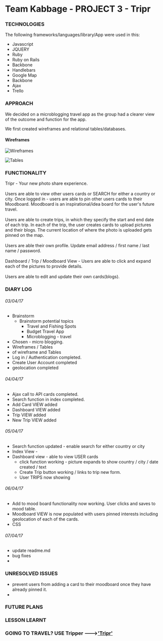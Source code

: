 # Team Kabbage - PROJECT 3 - Tripr

### TECHNOLOGIES

The following frameworks/languages/library/App were used in this:
* Javascript
* JQUERY
* Ruby
* Ruby on Rails
* Backbone
* Handlebars
* Google Map
* Backbone
* Ajax
* Trello

### APPROACH

We decided on a microblogging travel app as the group had a clearer view of the outcome and function for the app.

We first created wireframes and relational tables/databases.

#### Wireframes

 ![Wireframes](/Users/Barry/wdi11/projects/Project3/project3_kabbage/app/assets/images/wireframe.JPG)

 ![Tables](/Users/Barry/wdi11/projects/Project3/project3_kabbage/app/assets/images/tables.JPG)


### FUNCTIONALITY
Tripr - Your new photo share experience. <br>
<br>
Users are able to view other users cards or SEARCH for either a country or city.  Once logged in - users are able to pin other users cards to their Moodboard. Moodboard is an inspirational/idea board for the user's future travel. <br>
<br>
Users are able to create trips, in which they specify the start and end date of each trip. In each of the trip, the user creates cards to upload pictures and their blogs. The current location of where the photo is uploaded gets pinned on the map. <br>
<br>
Users are able their own profile. Update email address / first name / last name / password. <br>
<br>
Dashboard / Trip / Moodboard View - Users are able to click and expand each of the pictures to provide details. <br>
<br>
Users are able to edit and update their own cards(blogs).
<br>

### DIARY LOG

###### 03/04/17
* Brainstorm
    * Brainstorm potential topics
        * Travel and Fishing Spots
        * Budget Travel App
        * Microblogging - travel
* Chosen - micro blogging.
* Wireframes / Tables
* <INSERT PICS> of wireframe and Tables
* Log in / Authentication completed.
* Create User Account completed
* geolocation completed


###### 04/04/17

* Ajax call to API cards completed.
* Search function in index completed.
* Add Card VIEW added
* Dashboard VIEW added
* Trip VIEW added
* New Trip VIEW added

###### 05/04/17

* Search function updated - enable search for either country or city
* Index View -
* Dashboard view - able to view USER cards
    * click function working - picture expands to show country / city / date created / text
    * Create Trip button working / links to trip new form.
    * User TRIPS now showing


###### 06/04/17

* Add to mood board functionality now working. User clicks and saves to mood table.
* Moodboard VIEW is now populated with users pinned interests including geolocation of each of the cards.
* CSS

###### 07/04/17

* update readme.md
* bug fixes
*



### UNRESOLVED ISSUES
* prevent users from adding a card to their moodboard once they have already pinned it.
*

### FUTURE PLANS

### LESSON LEARNT


### GOING TO TRAVEL? USE Tripper --->['Tripr'](https://glacial-bayou-90913.herokuapp.com/)

